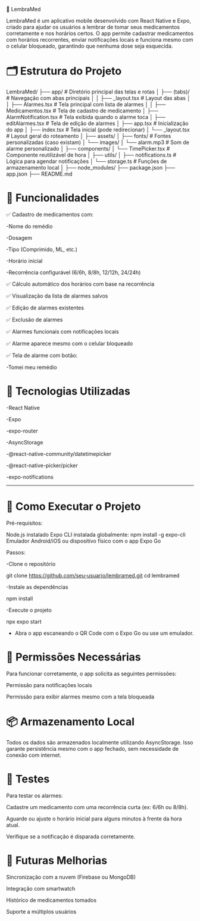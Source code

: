 
💊 LembraMed

LembraMed é um aplicativo mobile desenvolvido com React Native e Expo, criado para ajudar os usuários a lembrar de tomar seus medicamentos corretamente e nos horários certos. O app permite cadastrar medicamentos com horários recorrentes, enviar notificações locais e funciona mesmo com o celular bloqueado, garantindo que nenhuma dose seja esquecida.

# 🗂 Estrutura do Projeto

LembraMed/
├── app/                                # Diretório principal das telas e rotas
│   ├── (tabs)/                         # Navegação com abas principais
│   │   ├── _layout.tsx                 # Layout das abas
│   │   ├── Alarmes.tsx                 # Tela principal com lista de alarmes
│   │   ├── Medicamentos.tsx            # Tela de cadastro de medicamento
│   ├── AlarmNotification.tsx           # Tela exibida quando o alarme toca
│   ├── editAlarmes.tsx                 # Tela de edição de alarmes
│   ├── app.tsx                         # Inicialização do app
│   ├── index.tsx                       # Tela inicial (pode redirecionar)
│   └── _layout.tsx                     # Layout geral do roteamento
│
├── assets/
│   ├── fonts/                          # Fontes personalizadas (caso existam)
│   └── images/
│       └── alarm.mp3                   # Som de alarme personalizado
│
├── components/
│   └── TimePicker.tsx                  # Componente reutilizável de hora
│
├── utils/
│   ├── notifications.ts                # Lógica para agendar notificações
│   └── storage.ts                      # Funções de armazenamento local
│
├── node_modules/
├── package.json
├── app.json
├── README.md


# 📱 Funcionalidades

✅ Cadastro de medicamentos com:

-Nome do remédio

-Dosagem

-Tipo (Comprimido, ML, etc.)

-Horário inicial

-Recorrência configurável (6/6h, 8/8h, 12/12h, 24/24h)

✅ Cálculo automático dos horários com base na recorrência

✅ Visualização da lista de alarmes salvos

✅ Edição de alarmes existentes

✅ Exclusão de alarmes

✅ Alarmes funcionais com notificações locais

✅ Alarme aparece mesmo com o celular bloqueado

✅ Tela de alarme com botão:

-Tomei meu remédio

# 🧠 Tecnologias Utilizadas

-React Native

-Expo

-expo-router

-AsyncStorage

-@react-native-community/datetimepicker

-@react-native-picker/picker

-expo-notifications

----

# 🚀 Como Executar o Projeto

Pré-requisitos:

Node.js instalado
Expo CLI instalada globalmente: npm install -g expo-cli
Emulador Android/iOS ou dispositivo físico com o app Expo Go

Passos:

-Clone o repositório

git clone https://github.com/seu-usuario/lembramed.git
cd lembramed

-Instale as dependências

npm install

-Execute o projeto

npx expo start

- Abra o app escaneando o QR Code com o Expo Go ou use um emulador.

# 🔔 Permissões Necessárias

Para funcionar corretamente, o app solicita as seguintes permissões:

Permissão para notificações locais

Permissão para exibir alarmes mesmo com a tela bloqueada

# 📦 Armazenamento Local

Todos os dados são armazenados localmente utilizando AsyncStorage. Isso garante persistência mesmo com o app fechado, sem necessidade de conexão com internet.

# 🧪 Testes

Para testar os alarmes:

Cadastre um medicamento com uma recorrência curta (ex: 6/6h ou 8/8h).

Aguarde ou ajuste o horário inicial para alguns minutos à frente da hora atual.

Verifique se a notificação é disparada corretamente.

# 🧠 Futuras Melhorias

Sincronização com a nuvem (Firebase ou MongoDB)

Integração com smartwatch

Histórico de medicamentos tomados

Suporte a múltiplos usuários
